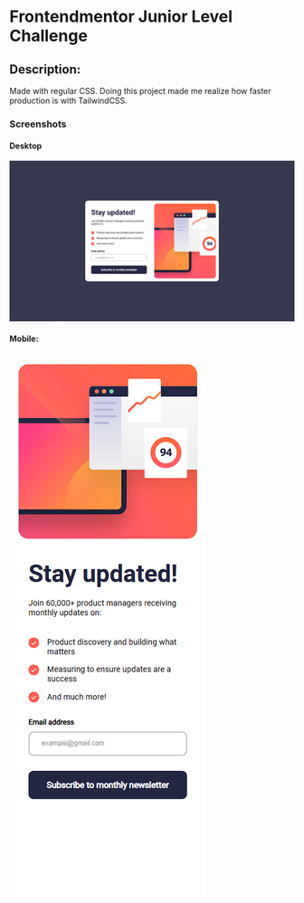 # Frontendmentor Junior Level Challenge

## Description:
Made with regular CSS. Doing this project made me realize how faster production is with TailwindCSS.

### Screenshots

#### Desktop
![Desktop Website Screenshot](desktop-preview.png)


#### Mobile: 
![Mobile Website Screenshot](mobile-preview.png)